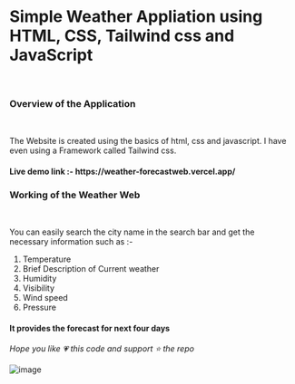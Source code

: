 <h1>Simple Weather Appliation using HTML, CSS, Tailwind css and JavaScript</h1>
<br/>
<h3>Overview of the Application</h3>
<br/>
<p>The Website is created using the basics of html, css and javascript.
I have even using a Framework called Tailwind css.</p>
<h4> Live demo link :- https://weather-forecastweb.vercel.app/ </h4>
<h3>Working of the Weather Web</h3>
<br/>
<p>You can easily search the city name in the search bar and get the necessary information such as :-</p>
<ol>
  <li>Temperature</li>
  <li>Brief Description of Current weather</li>
  <li>Humidity</li>
  <li>Visibility</li>
  <li>Wind speed</li>
  <li>Pressure</li>
</ol>
<h4>It provides the forecast for next four days</h4>

<em>Hope you like &#128151; this code and support &#11088; the repo </em>

![image](https://github.com/user-attachments/assets/ba306524-5518-4cfa-a07b-e92a6b7ba064)


